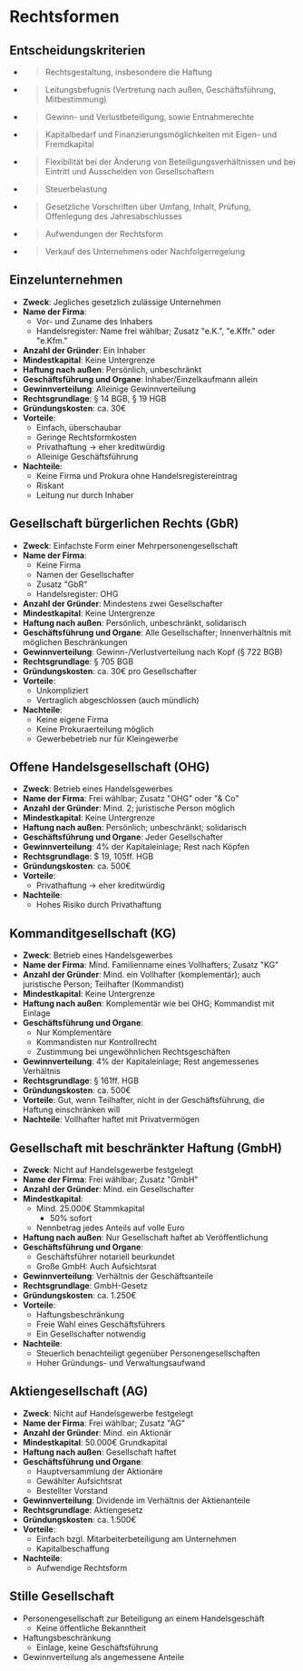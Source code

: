 # Rechtsformen

## Entscheidungskriterien
- > Rechtsgestaltung, insbesondere die Haftung
- > Leitungsbefugnis (Vertretung nach außen, Geschäftsführung, Mitbestimmung)
- > Gewinn- und Verlustbeteiligung, sowie Entnahmerechte
- > Kapitalbedarf und Finanzierungsmöglichkeiten mit Eigen- und Fremdkapital
- > Flexibilität bei der Änderung von Beteiligungsverhältnissen und bei Eintritt und Ausscheiden von Gesellschaftern
- > Steuerbelastung
- > Gesetzliche Vorschriften über Umfang, Inhalt, Prüfung, Offenlegung des Jahresabschlusses
- > Aufwendungen der Rechtsform
- > Verkauf des Unternehmens oder Nachfolgerregelung

## Einzelunternehmen
- **Zweck**: Jegliches gesetzlich zulässige Unternehmen
- **Name der Firma**:
  - Vor- und Zuname des Inhabers
  - Handelsregister: Name frei wählbar; Zusatz "e.K.", "e.Kffr." oder "e.Kfm."
- **Anzahl der Gründer**: Ein Inhaber
- **Mindestkapital**: Keine Untergrenze
- **Haftung nach außen**: Persönlich, unbeschränkt
- **Geschäftsführung und Organe**: Inhaber/Einzelkaufmann allein
- **Gewinnverteilung**: Alleinige Gewinnverteilung
- **Rechtsgrundlage**: § 14 BGB, § 19 HGB
- **Gründungskosten**: ca. 30€
- **Vorteile**:
  - Einfach, überschaubar
  - Geringe Rechtsformkosten
  - Privathaftung -> eher kreditwürdig
  - Alleinige Geschäftsführung
- **Nachteile**:
  - Keine Firma und Prokura ohne Handelsregistereintrag
  - Riskant
  - Leitung nur durch Inhaber
 
## Gesellschaft bürgerlichen Rechts (GbR)
- **Zweck**: Einfachste Form einer Mehrpersonengesellschaft
- **Name der Firma**:
  - Keine Firma
  - Namen der Gesellschafter
  - Zusatz "GbR"
  - Handelsregister: OHG
- **Anzahl der Gründer**: Mindestens zwei Gesellschafter
- **Mindestkapital**: Keine Untergrenze
- **Haftung nach außen**: Persönlich, unbeschränkt, solidarisch
- **Geschäftsführung und Organe**: Alle Gesellschafter; Innenverhältnis mit möglichen Beschränkungen
- **Gewinnverteilung**: Gewinn-/Verlustverteilung nach Kopf (§ 722 BGB)
- **Rechtsgrundlage**: § 705 BGB
- **Gründungskosten**: ca. 30€ pro Gesellschafter
- **Vorteile**:
  - Unkompliziert
  - Vertraglich abgeschlossen (auch mündlich)
- **Nachteile**:
  - Keine eigene Firma
  - Keine Prokuraerteilung möglich
  - Gewerbebetrieb nur für Kleingewerbe
 
## Offene Handelsgesellschaft (OHG)
- **Zweck**: Betrieb eines Handelsgewerbes
- **Name der Firma**: Frei wählbar; Zusatz "OHG" oder "& Co"
- **Anzahl der Gründer**: Mind. 2; juristische Person möglich
- **Mindestkapital**: Keine Untergrenze
- **Haftung nach außen**: Persönlich; unbeschränkt; solidarisch
- **Geschäftsführung und Organe**: Jeder Gesellschafter
- **Gewinnverteilung**: 4% der Kapitaleinlage; Rest nach Köpfen
- **Rechtsgrundlage**: $ 19, 105ff. HGB
- **Gründungskosten**: ca. 500€
- **Vorteile**:
  - Privathaftung -> eher kreditwürdig
- **Nachteile**:
  - Hohes Risiko durch Privathaftung
 
## Kommanditgesellschaft (KG)
- **Zweck**: Betrieb eines Handelsgewerbes
- **Name der Firma**: Mind. Familienname eines Vollhafters; Zusatz "KG"
- **Anzahl der Gründer**: Mind. ein Vollhafter (komplementär); auch juristische Person; Teilhafter (Kommandist)
- **Mindestkapital**: Keine Untergrenze
- **Haftung nach außen**: Komplementär wie bei OHG; Kommandist mit Einlage
- **Geschäftsführung und Organe**:
  - Nur Komplementäre
  - Kommandisten nur Kontrollrecht
  - Zustimmung bei ungewöhnlichen Rechtsgeschäften
- **Gewinnverteilung**: 4% der Kapitaleinlage; Rest angemessenes Verhältnis
- **Rechtsgrundlage**: § 161ff. HGB
- **Gründungskosten**: ca. 500€
- **Vorteile**: Gut, wenn Teilhafter, nicht in der Geschäftsführung, die Haftung einschränken will
- **Nachteile**: Vollhafter haftet mit Privatvermögen

## Gesellschaft mit beschränkter Haftung (GmbH)
- **Zweck**: Nicht auf Handelsgewerbe festgelegt
- **Name der Firma**: Frei wählbar; Zusatz "GmbH"
- **Anzahl der Gründer**: Mind. ein Gesellschafter
- **Mindestkapital**:
  - Mind. 25.000€ Stammkapital
    - 50% sofort
  - Nennbetrag jedes Anteils auf volle Euro
- **Haftung nach außen**: Nur Gesellschaft haftet ab Veröffentlichung
- **Geschäftsführung und Organe**:
  - Geschäftsführer notariell beurkundet
  - Große GmbH: Auch Aufsichtsrat
- **Gewinnverteilung**: Verhältnis der Geschäftsanteile
- **Rechtsgrundlage**: GmbH-Gesetz
- **Gründungskosten**: ca. 1.250€
- **Vorteile**:
  - Haftungsbeschränkung
  - Freie Wahl eines Geschäftsführers
  - Ein Gesellschafter notwendig
- **Nachteile**:
  - Steuerlich benachteiligt gegenüber Personengesellschaften
  - Hoher Gründungs- und Verwaltungsaufwand
 
## Aktiengesellschaft (AG)
- **Zweck**: Nicht auf Handelsgewerbe festgelegt
- **Name der Firma**: Frei wählbar; Zusatz "AG"
- **Anzahl der Gründer**: Mind. ein Aktionär
- **Mindestkapital**: 50.000€ Grundkapital
- **Haftung nach außen**: Gesellschaft haftet
- **Geschäftsführung und Organe**:
  - Hauptversammlung der Aktionäre
  - Gewählter Aufsichtsrat
  - Bestellter Vorstand
- **Gewinnverteilung**: Dividende im Verhältnis der Aktienanteile
- **Rechtsgrundlage**: Aktiengesetz
- **Gründungskosten**: ca. 1.500€
- **Vorteile**:
  - Einfach bzgl. Mitarbeiterbeteiligung am Unternehmen
  - Kapitalbeschaffung
- **Nachteile**:
  - Aufwendige Rechtsform

## Stille Gesellschaft
- Personengesellschaft zur Beteiligung an einem Handelsgeschäft
  - Keine öffentliche Bekanntheit
- Haftungsbeschränkung
  - Einlage, keine Geschäftsführung
- Gewinnverteilung als angemessene Anteile

## 
